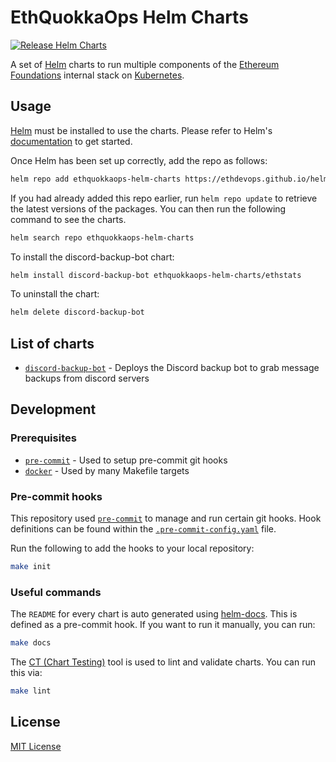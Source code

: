 # EthQuokkaOps Helm Charts

[![Release Helm Charts](https://github.com/EthDevOps/helm-charts/actions/workflows/release.yaml/badge.svg)](https://github.com/EthDevOps/helm-charts/actions/workflows/release.yaml)

A set of [Helm](https://helm.sh/) charts to run multiple components of the [Ethereum Foundations](https://ethereum.org/) internal stack on [Kubernetes](https://kubernetes.io/).

## Usage

[Helm](https://helm.sh) must be installed to use the charts.  Please refer to
Helm's [documentation](https://helm.sh/docs) to get started.

Once Helm has been set up correctly, add the repo as follows:

```sh
helm repo add ethquokkaops-helm-charts https://ethdevops.github.io/helm-charts
```

If you had already added this repo earlier, run `helm repo update` to retrieve
the latest versions of the packages.  You can then run the following command to see the charts.

```sh
helm search repo ethquokkaops-helm-charts
```

To install the discord-backup-bot chart:

```sh
helm install discord-backup-bot ethquokkaops-helm-charts/ethstats
```

To uninstall the chart:

```sh
helm delete discord-backup-bot
```

## List of charts

- [`discord-backup-bot`](charts/discord-backup-bot) - Deploys the Discord backup bot to grab message backups from discord servers

## Development

### Prerequisites

- [`pre-commit`](https://pre-commit.com/) - Used to setup pre-commit git hooks
- [`docker`](https://www.docker.com/) - Used by many Makefile targets

### Pre-commit hooks

This repository used [`pre-commit`](https://pre-commit.com/) to manage and run certain git hooks. Hook definitions can be found within the [`.pre-commit-config.yaml`](.pre-commit-config.yaml) file.

Run the following to add the hooks to your local repository:

```sh
make init
```

### Useful commands

The `README` for every chart is auto generated using [helm-docs](https://github.com/norwoodj/helm-docs). This is defined as a pre-commit hook. If you want to run it manually, you can run:

```sh
make docs
```

The [CT (Chart Testing)](https://github.com/helm/chart-testing) tool is used to lint and validate charts. You can run this via:

```sh
make lint
```

## License

[MIT License](LICENSE)
